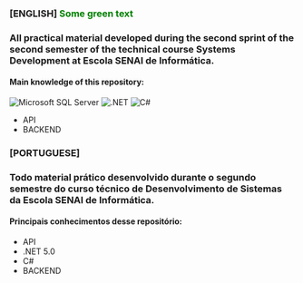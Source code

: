 ### [ENGLISH]<span style="color: green"> Some green text </span>
### All practical material developed during the second sprint of the second semester of the technical course Systems Development at Escola SENAI de Informática.
#### Main knowledge of this repository:
![Microsoft SQL Server](https://img.shields.io/badge/-Sql%20Server-CC2927?style=flat-square&logo=microsoft-sql-server&logoColor=ffffff)
![.NET](https://img.shields.io/badge/.NET-5C2D91?style=flat-square&logo=.net&logoColor=white)
![C#](https://img.shields.io/badge/C%23-239120?style=flat-square&logo=c-sharp&logoColor=white)
- API
- BACKEND



### [PORTUGUESE]
### Todo material prático desenvolvido durante o segundo semestre do curso técnico de Desenvolvimento de Sistemas da Escola SENAI de Informática.
#### Principais conhecimentos desse repositório:
- API
- .NET 5.0
- C#
- BACKEND
